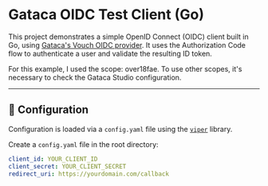 # Gataca OIDC Test Client (Go)

This project demonstrates a simple OpenID Connect (OIDC) client built in Go, using [Gataca's Vouch OIDC provider](https://vouch.gataca.io). It uses the Authorization Code flow to authenticate a user and validate the resulting ID token.

For this example, I used the scope: over18fae. To use other scopes, it's necessary to check the Gataca Studio configuration.

---

## 🔧 Configuration

Configuration is loaded via a `config.yaml` file using the [`viper`](https://github.com/spf13/viper) library.

Create a `config.yaml` file in the root directory:

```yaml
client_id: YOUR_CLIENT_ID
client_secret: YOUR_CLIENT_SECRET
redirect_uri: https://yourdomain.com/callback

